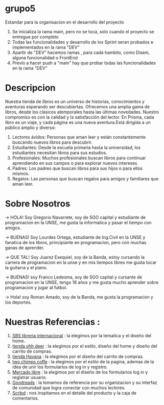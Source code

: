 # grupo5

Estandar para la organisacion en el desarrollo del proyecto 
  1. Se inicializa la rama main, pero no se toca, solo cuando el proyecto se entregue por completo 
  2. Todas las funcionalidades y desarrollo de los Sprint seran probados e implementados en la rama "DEV"
  3. Apartir de "DEV" hacemos ramas , para cada hambito, como Diseni, alguna funcionalidad o FrontEnd
  4. Previo a hacer push a "main" hay que probar todas las funcionalidades en la rama "DEV"
  # Descripcion 

  Nuestra tienda de libros es un universo de historias, conocimientos y aventuras esperando ser descubiertas. Ofrecemos una amplia gama de libros, desde los clásicos atemporales hasta las últimas novedades. Nuestro compromiso es con la calidad y la satisfacción del lector. En Prisma, cada libro es un viaje, y cada página es una nueva aventura.Está dirigida a un público amplio y diverso:

  1. Lectores ávidos: Personas que aman leer y están constantemente buscando nuevos libros para descubrir.
  2. Estudiantes: Desde la escuela primaria hasta la universidad, los estudiantes necesitan libros para sus estudios.
  3. Profesionales: Muchos profesionales buscan libros para continuar aprendiendo en sus campos o para explorar nuevos intereses.
  4. Padres: Los padres que buscan libros para sus hijos o para ellos mismos.
  5. Regalos: Las personas que buscan regalos para amigos y familiares que aman leer.

  # Sobre Nosotros 

  -> HOLA!  Soy Gregorio Navarrete, soy de SGO capital y estudiante de programacion en la UNSE, me gusta la informatica y pasar el tiempo con amigos.

  -> BUENAS!  Soy Lourdes Ortega, estudiante de Ing.Civil en la UNSE y fanatica de los libros, principiante en programacion, pero con muchas ganas de aprender.
  
  -> QUE TAL! Soy Juarez Exequiel, soy de la Banda, estoy cursando la carrera de programacion en la unse y en mis tiempos libres me gusta tocar la guitarra y el piano.

  -> BUENAS! soy Franco Ledesma, soy de SGO capital y cursante de programacion en la UNSE, tengo 18 años y me gusta mucho aprender sobre programacion y jugar al futbol.

  -> Hola! soy Roman Amado, soy de la Banda, me gusta la programacion y los deportes.


  # Nuestras Referencias :
  
  1. [SBS libreria internacional](https://www.sbs.com.ar/) : la elegimos por la tematica y el diseño del home.
  2. [tienda ohh deer](https://ohhdeer.com/) : la elegimos por el estilo, diseño del home y diseño del carrito de compras.
  3. [tienda Havana](https://tienda.havanna.com.ar/) : la elegimos por el diseño del carrito de compras.
  4. [two chimps coffe](https://twochimpscoffee.com/) : la elegimos por el estilo de la pagina, ademas de la idea de unir los formularios de log in y registro.
  5. [Mercado libre](https://www.mercadolibre.com.ar/) : la elegimos por el diseño de los formularios log in y registrar usuario.
  6. [Goodreads](https://www.goodreads.com/) : la tomamos de referencia por su organizacion y su interfaz de comunidad que logra conectar con muchos lectores.
  7. [Scribd](https://es.scribd.com/) : nos inspitamos en el detalle del producto y la caja de comentarios.


